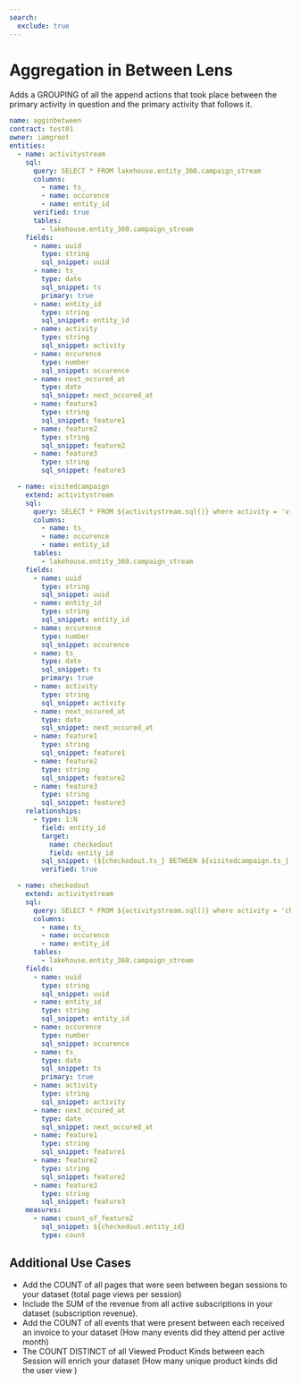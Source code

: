 ```yaml
---
search:
  exclude: true
---
```


# Aggregation in Between Lens

Adds a GROUPING of all the append actions that took place between the primary activity in question and the primary activity that follows it.

```yaml
name: agginbetween
contract: test01
owner: iamgroot
entities:
  - name: activitystream
    sql:
      query: SELECT * FROM lakehouse.entity_360.campaign_stream
      columns:
        - name: ts_
        - name: occurence
        - name: entity_id
      verified: true
      tables:
        - lakehouse.entity_360.campaign_stream
    fields:
      - name: uuid
        type: string
        sql_snippet: uuid
      - name: ts_
        type: date
        sql_snippet: ts
        primary: true
      - name: entity_id
        type: string
        sql_snippet: entity_id
      - name: activity
        type: string
        sql_snippet: activity
      - name: occurence
        type: number
        sql_snippet: occurence
      - name: next_occured_at
        type: date
        sql_snippet: next_occured_at
      - name: feature1
        type: string
        sql_snippet: feature1
      - name: feature2
        type: string
        sql_snippet: feature2
      - name: feature3
        type: string
        sql_snippet: feature3

  - name: visitedcampaign
    extend: activitystream
    sql:
      query: SELECT * FROM ${activitystream.sql()} where activity = 'visited_campaign'
      columns:
        - name: ts_
        - name: occurence
        - name: entity_id
      tables:
        - lakehouse.entity_360.campaign_stream
    fields:
      - name: uuid
        type: string
        sql_snippet: uuid
      - name: entity_id
        type: string
        sql_snippet: entity_id
      - name: occurence
        type: number
        sql_snippet: occurence
      - name: ts_
        type: date
        sql_snippet: ts
        primary: true
      - name: activity
        type: string
        sql_snippet: activity
      - name: next_occured_at
        type: date
        sql_snippet: next_occured_at
      - name: feature1
        type: string
        sql_snippet: feature1
      - name: feature2
        type: string
        sql_snippet: feature2
      - name: feature3
        type: string
        sql_snippet: feature3
    relationships:
      - type: 1:N
        field: entity_id
        target:
          name: checkedout
          field: entity_id
        sql_snippet: (${checkedout.ts_} BETWEEN ${visitedcampaign.ts_} AND ${visitedcampaign.next_occured_at}) OR (${checkedout.ts_} > ${visitedcampaign.ts_} AND ${visitedcampaign.next_occured_at} IS NULL))
        verified: true

  - name: checkedout
    extend: activitystream
    sql:
      query: SELECT * FROM ${activitystream.sql()} where activity = 'checked_out_product'
      columns:
        - name: ts_
        - name: occurence
        - name: entity_id
      tables:
        - lakehouse.entity_360.campaign_stream
    fields:
      - name: uuid
        type: string
        sql_snippet: uuid
      - name: entity_id
        type: string
        sql_snippet: entity_id
      - name: occurence
        type: number
        sql_snippet: occurence
      - name: ts_
        type: date
        sql_snippet: ts
        primary: true
      - name: activity
        type: string
        sql_snippet: activity
      - name: next_occured_at
        type: date
        sql_snippet: next_occured_at
      - name: feature1
        type: string
        sql_snippet: feature1
      - name: feature2
        type: string
        sql_snippet: feature2
      - name: feature3
        type: string
        sql_snippet: feature3
    measures:
      - name: count_of_feature2
        sql_snippet: ${checkedout.entity_id}
        type: count
```

## Additional Use Cases

- Add the COUNT of all pages that were seen between began sessions to your dataset (total page views per session)
- Include the SUM of the revenue from all active subscriptions in your dataset (subscription revenue).
- Add the COUNT of all events that were present between each received an invoice to your dataset (How many events did they attend per active month)
- The COUNT DISTINCT of all Viewed Product Kinds between each Session will enrich your dataset (How many unique product kinds did the user view )
